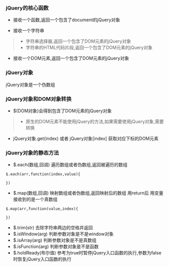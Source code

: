 ### jQuery的核心函数
* 接收一个函数,返回一个包含了document的jQuery对象

* 接收一个字符串

> * 字符串选择器,返回一个包含了DOM元素的jQuery对象
> * 字符串的HTML代码片段,返回一个包含了DOM元素的jQuery对象

* 接收一个DOM元素,返回一个包含了DOM元素的jQuery对象 

### jQuery对象
jQuery对象是一个伪数组

### jQuery对象和DOM对象转换
* $(DOM对象)会得到包含了DOM元素的jQuery对象

> * 原生的DOM元素不能使用jQuery的方法,如果需要使用jQuery对象,需要转换


* jQuery对象.get(index) 或者 jQuery对象[index] 获取对应下标的DOM元素

### jQuery对象的静态方法
* $.each(数组,回调) 遍历数组或者伪数组,返回被遍历的数组
```
$.each(arr,function(index,value){
    
})
```

* $.map(数组,回调) 映射数组或者伪数组,返回映射后的数组
	用return后 用变量接收到的是一个真数组
```
$.map(arr,function(value,index){
    
}) 
```
* $.trim(str) 去除字符串两边的空格并返回
* $.isWindow(arg) 判断参数对象是不是window对象
* $.isArray(arg) 判断参数对象是不是真数组
* $.isFunction(arg) 判断参数对象是不是函数
* $.holdReady(布尔值) 参考为true时暂停jQuery入口函数的执行,参数为false时恢复jQuery入口函数的执行